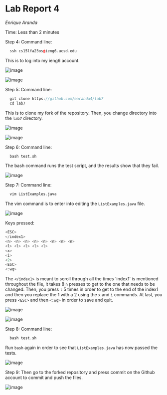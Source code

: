 Lab Report 4
============
_Enrique Aranda_

Time: Less than 2 minutes

Step 4:
Command line: 
``` cpp
  ssh cs15lfa23os@ieng6.ucsd.edu
```

This is to log into my ieng6 account. 


![image](https://github.com/earanda4/cse-15l-lab-report/assets/130427635/5e7b17a9-b250-44cd-b586-2a6b7c8a6533)


![image](https://github.com/earanda4/cse-15l-lab-report/assets/130427635/55a26616-0bbf-4fdc-82fa-2a249810591f)



Step 5: 
Command line: 
``` cpp
  git clone https://github.com/earanda4/lab7
  cd lab7
```

This is to clone my fork of the repository. Then, you change directory into the `lab7` directory.


![image](https://github.com/earanda4/cse-15l-lab-report/assets/130427635/916840e0-d909-4ac6-95de-72ca0b7aadd6)


![image](https://github.com/earanda4/cse-15l-lab-report/assets/130427635/32bf316b-ac23-4134-987e-9511868c3f92)



Step 6:
Command line:
``` cpp
  bash test.sh
```

The bash command runs the test script, and the results show that they fail.


![image](https://github.com/earanda4/cse-15l-lab-report/assets/130427635/45360325-150b-4bb3-aae2-295c188e5fe1)



Step 7:
Command line:
``` cpp
  vim ListExamples.java
```

The vim command is to enter into editing the `ListExamples.java` file.


![image](https://github.com/earanda4/cse-15l-lab-report/assets/130427635/f7e954ac-b551-4219-a38e-765b93fed3c6)



Keys pressed:
``` cpp
<ESC>
</index1>
<n> <n> <n> <n> <n> <n> <n> <n>
<l> <l> <l> <l> <l> 
<x>
<i>
<2>
<ESC>
<:wq>
```

The `</index1>` is meant to scroll through all the times 'index1' is mentioned throughout the file, it takes 8 `n` presses to get to the one that needs to be changed. 
Then, you press `l` 5 times in order to get to the end of the index1 and then you replace the 1 with a 2 using the `x` and `i` commands.
At last, you press `<ESC>` and then `<:wq>` in order to save and quit.


![image](https://github.com/earanda4/cse-15l-lab-report/assets/130427635/3668ff5a-dc6d-4e72-8923-2388e02a64cc)


![image](https://github.com/earanda4/cse-15l-lab-report/assets/130427635/83d6a730-45a6-49bc-82c1-7b8342517819)




Step 8:
Command line:
```cpp
  bash test.sh
```

Run `bash` again in order to see that `ListExamples.java` has now passed the tests.


![image](https://github.com/earanda4/cse-15l-lab-report/assets/130427635/35182831-24b4-476c-9f95-da3b5e75eeba)



Step 9: 
Then go to the forked repository and press commit on the Github account to commit and push the files.


![image](https://github.com/earanda4/cse-15l-lab-report/assets/130427635/fa508a06-b335-4f0f-8b75-dbd68d5fccfa)





